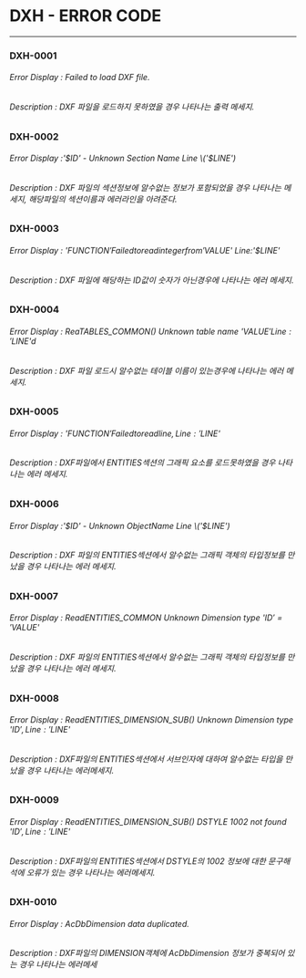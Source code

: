 # DXH - ERROR CODE

---

### DXH-0001

###### Error Display : Failed to load DXF file.

###### Description : DXF 파일을 로드하지 못하였을 경우 나타나는 출력 메세지.

### DXH-0002

###### Error Display :'$ID' - Unknown Section Name Line \('$LINE'\)

###### Description : DXF 파일의 섹션정보에 알수없는 정보가 포함되었을 경우 나타나는 메세지, 해당파일의 섹션이름과 에러라인을 아려준다.

### DXH-0003

###### Error Display : '$FUNCTION' Failed to read integer from '$VALUE' Line:'$LINE'

###### Description : DXF 파일에 해당하는 ID값이 숫자가 아닌경우에 나타나는 에러 메세지.

### DXH-0004

###### Error Display : ReaTABLES\_COMMON\(\) Unknown table name '$VALUE' Line:'$LINE'd

###### Description : DXF 파일 로드시 알수없는 테이블 이름이 있는경우에 나타나는 에러 메세지.

### DXH-0005

###### Error Display :  '$FUNCTION' Failed to read line, Line:'$LINE'

###### Description : DXF파일에서 ENTITIES섹션의 그래픽 요소를 로드못하였을 경우 나타나는 에러 메세지.

### DXH-0006

###### Error Display :'$ID' - Unknown ObjectName Line \('$LINE'\)

###### Description : DXF 파일의 ENTITIES섹션에서 알수없는 그래픽 객체의 타입정보를 만났을 경우 나타나는 에러 메세지.

### DXH-0007

###### Error Display : ReadENTITIES\_COMMON Unknown Dimension type '$ID' = '$VALUE'

###### Description : DXF 파일의 ENTITIES섹션에서 알수없는 그래픽 객체의 타입정보를 만났을 경우 나타나는 에러 메세지.

### DXH-0008

###### Error Display : ReadENTITIES\_DIMENSION\_SUB\(\) Unknown Dimension type '$ID' , Line:'$LINE'

###### Description : DXF파일의 ENTITIES섹션에서 서브인자에 대하여 알수없는 타입을 만났을 경우 나타나는 에러메세지.

### DXH-0009

###### Error Display : ReadENTITIES\_DIMENSION\_SUB\(\) DSTYLE 1002 not found '$ID' , Line:'$LINE'

###### Description : DXF파일의 ENTITIES섹션에서 DSTYLE의 1002 정보에 대한 문구해석에 오류가 있는 경우 나타나는 에러메세지.

### DXH-0010

###### Error Display : AcDbDimension data duplicated.

###### Description : DXF파일의 DIMENSION객체에 AcDbDimension 정보가 중복되어 있는 경우 나타나는 에러메세



